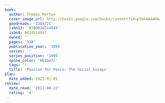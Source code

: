 ```yaml
---
book:
  author: Thomas Merton
  cover_image_url: http://books.google.com/books/content?id=pSbkAAAAMAAJ&printsec=frontcover&img=1&zoom=1&source=gbs_api
  goodreads: '2284721'
  isbn13: '9780824514945'
  isbn9: 0824514947
  owned: ''
  pages: '338'
  publication_year: '1995'
  series: ''
  series_position: '1995'
  spine_color: '#b3a47c'
  tags: ''
  title: 'Passion for Peace: The Social Essays'
plan:
  date_added: 2023-01-01
review:
  date_read: '2012-08-22'
  rating: '4'
---
```

